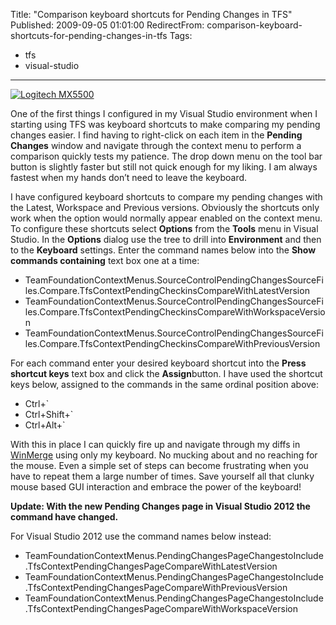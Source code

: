 Title: "Comparison keyboard shortcuts for Pending Changes in TFS"
Published: 2009-09-05 01:01:00
RedirectFrom: comparison-keyboard-shortcuts-for-pending-changes-in-tfs
Tags:
  - tfs
  - visual-studio
---
[![Logitech MX5500](/posts/images/Keyboard-thumb.png "Logitech MX5500")](/posts/images/Keyboard.png)

One of the first things I configured in my Visual Studio environment when I starting using TFS was keyboard shortcuts to make comparing my pending changes easier. I find having to right-click on each item in the **Pending Changes** window and navigate through the context menu to
perform a comparison quickly tests my patience. The drop down menu on the tool bar button is slightly faster but still not quick enough for my liking. I am always fastest when my hands don’t need to leave the keyboard.

I have configured keyboard shortcuts to compare my pending changes with the Latest, Workspace and Previous versions. Obviously the shortcuts only work when the option would normally appear enabled on the context menu. To configure these shortcuts select **Options** from the **Tools** menu in Visual Studio. In the **Options** dialog use the tree to drill into **Environment** and then to the **Keyboard** settings. Enter the command names below into the **Show commands containing** text box one at a time:

-  TeamFoundationContextMenus.SourceControlPendingChangesSourceFiles.Compare.TfsContextPendingCheckinsCompareWithLatestVersion
-  TeamFoundationContextMenus.SourceControlPendingChangesSourceFiles.Compare.TfsContextPendingCheckinsCompareWithWorkspaceVersion
-  TeamFoundationContextMenus.SourceControlPendingChangesSourceFiles.Compare.TfsContextPendingCheckinsCompareWithPreviousVersion

For each command enter your desired keyboard shortcut into the **Press shortcut keys** text box and click the **Assign**button. I have used the shortcut keys below, assigned to the commands in the same ordinal position above:

-   Ctrl+\`
-   Ctrl+Shift+\`
-   Ctrl+Alt+\`

With this in place I can quickly fire up and navigate through my diffs in [WinMerge](http://winmerge.org/) using only my keyboard. No mucking about and no reaching for the mouse. Even a simple set of steps can become frustrating when you have to repeat them a large number of times. Save yourself all that clunky mouse based GUI interaction and embrace the power of the keyboard!

**Update: With the new Pending Changes page in Visual Studio 2012 the
command have changed.**

For Visual Studio 2012 use the command names below instead:

-  TeamFoundationContextMenus.PendingChangesPageChangestoInclude.TfsContextPendingChangesPageCompareWithLatestVersion
-  TeamFoundationContextMenus.PendingChangesPageChangestoInclude.TfsContextPendingChangesPageCompareWithPreviousVersion
-  TeamFoundationContextMenus.PendingChangesPageChangestoInclude.TfsContextPendingChangesPageCompareWithWorkspaceVersion


